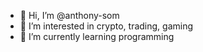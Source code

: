 - 👋 Hi, I’m @anthony-som
- 👀 I’m interested in crypto, trading, gaming
- 🌱 I’m currently learning programming

<!---
anthony-som/anthony-som is a ✨ special ✨ repository because its `README.md` (this file) appears on your GitHub profile.
You can click the Preview link to take a look at your changes.
--->
